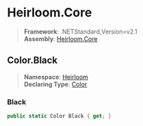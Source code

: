 # Heirloom.Core

> **Framework**: .NETStandard,Version=v2.1  
> **Assembly**: [Heirloom.Core][0]  

## Color.Black

> **Namespace**: [Heirloom][0]  
> **Declaring Type**: [Color][1]  

### Black

```cs
public static Color Black { get; }
```

[0]: ../../../Heirloom.Core.md
[1]: ../Color.md
